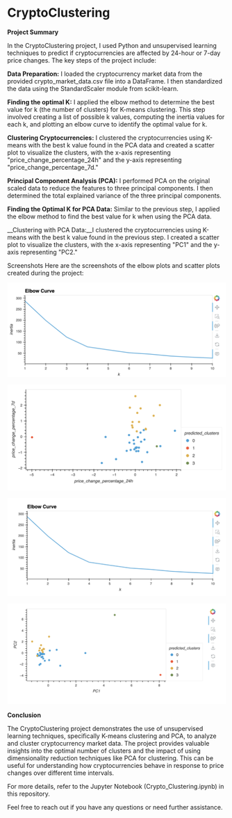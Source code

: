 # CryptoClustering

__Project Summary__

In the CryptoClustering project, I used Python and unsupervised learning techniques to predict if cryptocurrencies are affected by 24-hour or 7-day price changes. The key steps of the project include:

__Data Preparation:__ I loaded the cryptocurrency market data from the provided crypto_market_data.csv file into a DataFrame. I then standardized the data using the StandardScaler module from scikit-learn.

__Finding the optimal K:__ I applied the elbow method to determine the best value for k (the number of clusters) for K-means clustering. This step involved creating a list of possible k values, computing the inertia values for each k, and plotting an elbow curve to identify the optimal value for k.

__Clustering Cryptocurrencies:__  I clustered the cryptocurrencies using K-means with the best k value found in the PCA data and created a scatter plot to visualize the clusters, with the x-axis representing "price_change_percentage_24h" and the y-axis representing "price_change_percentage_7d."

__Principal Component Analysis (PCA):__ I performed PCA on the original scaled data to reduce the features to three principal components. I then determined the total explained variance of the three principal components.

__Finding the Optimal K for PCA Data:__ Similar to the previous step, I applied the elbow method to find the best value for k when using the PCA data.

__Clustering with PCA Data:__I clustered the cryptocurrencies using K-means with the best k value found in the previous step. I created a scatter plot to visualize the clusters, with the x-axis representing "PC1" and the y-axis representing "PC2."

Screenshots
Here are the screenshots of the elbow plots and scatter plots created during the project:

![Elbow Plot for Original Scaled Data](<Plot Images/Elbow Plot for Original Scaled Data.png>)

![Scatter Plot for Clustering with Original Scaled Data](<Plot Images/Scatter Plot for Clustering with Original Scaled Data.png>)

![Elbow Plot for PCA Data](<Plot Images/Elbow Plot for PCA Data.png>)

![Scatter Plot for Clustering with PCA Data](<Plot Images/Scatter Plot for Clustering with PCA Data.png>)

__Conclusion__

The CryptoClustering project demonstrates the use of unsupervised learning techniques, specifically K-means clustering and PCA, to analyze and cluster cryptocurrency market data. The project provides valuable insights into the optimal number of clusters and the impact of using dimensionality reduction techniques like PCA for clustering. This can be useful for understanding how cryptocurrencies behave in response to price changes over different time intervals.

For more details, refer to the Jupyter Notebook (Crypto_Clustering.ipynb) in this repository.

Feel free to reach out if you have any questions or need further assistance.

